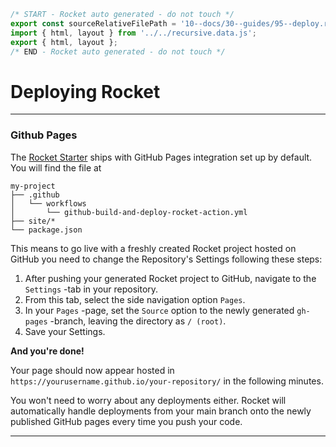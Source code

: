 ```js server
/* START - Rocket auto generated - do not touch */
export const sourceRelativeFilePath = '10--docs/30--guides/95--deploy.rocket.md';
import { html, layout } from '../../recursive.data.js';
export { html, layout };
/* END - Rocket auto generated - do not touch */
```

# Deploying Rocket

---

### Github Pages

The [Rocket Starter](../10--setup/10--getting-started.rocket.md) ships with GitHub Pages integration set up by default.
You will find the file at

```
my-project
├── .github
│   └── workflows
│       └── github-build-and-deploy-rocket-action.yml
├── site/*
└── package.json
```

This means to go live with a freshly created Rocket project hosted on GitHub you need to change the Repository's Settings following these steps:

1. After pushing your generated Rocket project to GitHub, navigate to the `Settings` -tab in your repository.
2. From this tab, select the side navigation option `Pages`.
3. In your `Pages` -page, set the `Source` option to the newly generated `gh-pages` -branch, leaving the directory as `/ (root)`.
4. Save your Settings.

**And you're done!**

Your page should now appear hosted in `https://yourusername.github.io/your-repository/` in the following minutes.

You won't need to worry about any deployments either. Rocket will automatically handle deployments from your main branch onto the newly published
GitHub pages every time you push your code.

---
